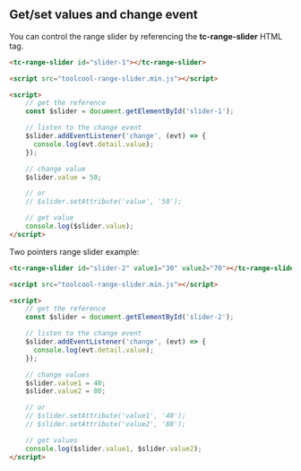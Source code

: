 ## Get/set values and change event

You can control the range slider by referencing the **tc-range-slider** HTML tag.

```html
<tc-range-slider id="slider-1"></tc-range-slider>

<script src="toolcool-range-slider.min.js"></script>

<script>
    // get the reference
    const $slider = document.getElementById('slider-1');

    // listen to the change event
    $slider.addEventListener('change', (evt) => {
      console.log(evt.detail.value);
    });

    // change value
    $slider.value = 50;

    // or 
    // $slider.setAttribute('value', '50');

    // get value
    console.log($slider.value);
</script>
```

<div class="my-12 flex flex-col items-center">
    <tc-range-slider id="slider-1"></tc-range-slider>
    <div id="label-1" class="mt-6 text-xs justify-center leading-5 bg-slate-400/10 rounded-full py-1 px-3 flex items-center space-x-2 hover:bg-slate-400/20 w-24"></div>
</div>
<script>
    try{
        const $slider1 = document.getElementById('slider-1');
        const $label1 = document.getElementById('label-1');
        $slider1.addEventListener('change', (evt) => {
            $label1.textContent = evt.detail.value;
        });
        $slider1.value = 50;
    } catch(ex) { console.error(ex); }
</script>

Two pointers range slider example: 

```html
<tc-range-slider id="slider-2" value1="30" value2="70"></tc-range-slider>

<script src="toolcool-range-slider.min.js"></script>

<script>
    // get the reference
    const $slider = document.getElementById('slider-2');

    // listen to the change event
    $slider.addEventListener('change', (evt) => {
      console.log(evt.detail.value);
    });

    // change values
    $slider.value1 = 40;
    $slider.value2 = 80;

    // or 
    // $slider.setAttribute('value1', '40');
    // $slider.setAttribute('value2', '80');

    // get values
    console.log($slider.value1, $slider.value2);
</script>
```

<div class="my-12 flex flex-col items-center">
    <tc-range-slider id="slider-2" value1="30" value2="70"></tc-range-slider>
    <div class="flex">
        <div id="label-2" class="mt-6 mr-2 text-xs justify-center leading-5 bg-slate-400/10 rounded-full py-1 px-3 flex items-center space-x-2 hover:bg-slate-400/20 w-24"></div>
        <div id="label-3" class="mt-6 ml-2 text-xs justify-center leading-5 bg-slate-400/10 rounded-full py-1 px-3 flex items-center space-x-2 hover:bg-slate-400/20 w-24"></div>
    </div>
</div>

<script>
    try{
        const $slider2 = document.getElementById('slider-2');
        const $label2 = document.getElementById('label-2');
        const $label3 = document.getElementById('label-3');
        $slider2.addEventListener('change', (evt) => {
            $label2.textContent = evt.detail.value;
            $label3.textContent = evt.detail.value2;
        });
        $slider2.value1 = 40;
        $slider2.value2 = 80;
    } catch(ex) { console.error(ex); }
</script>





    